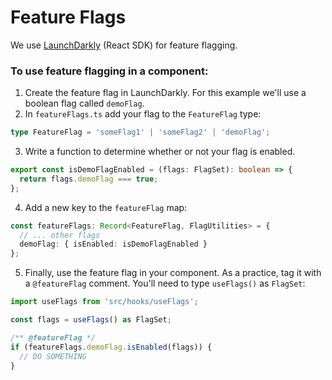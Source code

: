 # Feature Flags

We use [LaunchDarkly](https://launchdarkly.com/) (React SDK) for feature flagging.

### To use feature flagging in a component:

1. Create the feature flag in LaunchDarkly. For this example we'll use a boolean flag called `demoFlag`.
2. In `featureFlags.ts` add your flag to the `FeatureFlag` type:

```typescript
type FeatureFlag = 'someFlag1' | 'someFlag2' | 'demoFlag';
```

3. Write a function to determine whether or not your flag is enabled.

```typescript
export const isDemoFlagEnabled = (flags: FlagSet): boolean => {
  return flags.demoFlag === true;
};
```

4. Add a new key to the `featureFlag` map:

```typescript
const featureFlags: Record<FeatureFlag, FlagUtilities> = {
  // ... other flags
  demoFlag: { isEnabled: isDemoFlagEnabled }
};
```

5. Finally, use the feature flag in your component. As a practice, tag it with a `@featureFlag` comment. You'll need to type `useFlags()` as `FlagSet`:

```typescript
import useFlags from 'src/hooks/useFlags';

const flags = useFlags() as FlagSet;

/** @featureFlag */
if (featureFlags.demoFlag.isEnabled(flags)) {
  // DO SOMETHING
}
```
